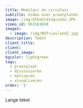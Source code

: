 ```yaml
---
title: Modulair en circulair
subtitle: Video over praatplaten
image: /img/Afbeeldingvideo.JPG
vimeo_id: 563161650
images:
  - image: /img/NOfriesland2.jpg
description: Tekst
client_title:
client:
client_image:
bgcolor: lightgreen
tags:
  - praatplaat
  - discussieren
  - motiveren
  - visualiseren
order: '1'
---
```


Lange tekst
